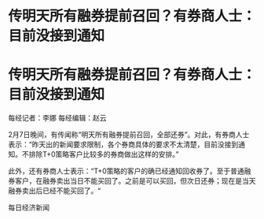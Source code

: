 # 传明天所有融券提前召回？有券商人士：目前没接到通知

# 传明天所有融券提前召回？有券商人士：目前没接到通知

每经记者：李娜 每经编辑：赵云

2月7日晚间，有传闻称“明天所有融券提前召回，全部还券”。对此，有券商人士表示：“昨天出的新闻要求限制，各个券商具体的要求不太清楚，目前没接到通知。不排除T+0策略客户比较多的券商做出这样的安排。”

此外，还有券商人士表示：“T+0策略的客户的确已经通知回收券了。至于普通融券客户，在融券卖出当日不能买回了。之前是可以买回，但次日还券；现在是当天融券卖出后已经不能买回了。“

每日经济新闻

